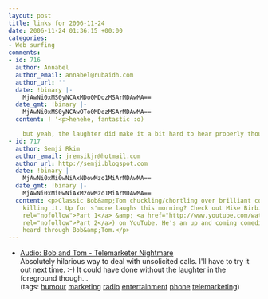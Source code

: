 ```yaml
---
layout: post
title: links for 2006-11-24
date: 2006-11-24 01:36:15 +00:00
categories:
- Web surfing
comments:
- id: 716
  author: Annabel
  author_email: annabel@rubaidh.com
  author_url: ''
  date: !binary |-
    MjAwNi0xMS0yNCAxMDo0MDozMSArMDAwMA==
  date_gmt: !binary |-
    MjAwNi0xMS0yNCAwOTo0MDozMSArMDAwMA==
  content: ! '<p>hehehe, fantastic :o)

    but yeah, the laughter did make it a bit hard to hear properly though...</p>'
- id: 717
  author: Semji Rkim
  author_email: jremsikjr@hotmail.com
  author_url: http://semji.blogspot.com
  date: !binary |-
    MjAwNi0xMi0wNiAxNDowMzo1MiArMDAwMA==
  date_gmt: !binary |-
    MjAwNi0xMi0wNiAxMzowMzo1MiArMDAwMA==
  content: <p>Classic Bob&amp;Tom chuckling/chortling over brilliant comedy nearly
    killing it. Up for s'more laughs this morning? Check out Mike Birbiglia (<a href="http://www.youtube.com/watch?v=lL59mauFEsc"
    rel="nofollow">Part 1</a> &amp; <a href="http://www.youtube.com/watch?v=NaMosxCylyM"
    rel="nofollow">Part 2</a>) on YouTube. He's an up and coming comedian I first
    heard through Bob&amp;Tom.</p>
---
```

<ul class="delicious">
	<li>
		<div class="delicious-link"><a href="http://joshualowry.vox.com/library/audio/6a00c225203796f21900c2252ab8c18e1d.html">Audio: Bob and Tom - Telemarketer Nightmare</a></div>
		<div class="delicious-extended">Absolutely hilarious way to deal with unsolicited calls.  I'll have to try it out next time. :-)  It could have done without the laughter in the foreground though...</div>
		<div class="delicious-tags">(tags: <a href="http://del.icio.us/mathie/humour">humour</a> <a href="http://del.icio.us/mathie/marketing">marketing</a> <a href="http://del.icio.us/mathie/radio">radio</a> <a href="http://del.icio.us/mathie/entertainment">entertainment</a> <a href="http://del.icio.us/mathie/phone">phone</a> <a href="http://del.icio.us/mathie/telemarketing">telemarketing</a>)</div>
	</li>
</ul>
